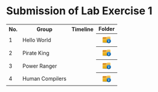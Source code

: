 # Submission of Lab Exercise 1

<table>
  <tr>
    <th>No.</th>
    <th>Group</th>
    <th>Timeline</th>
    <th>Folder</th>
  </tr>
  <tr>
    <td>1</td>
    <td>Hello World</td>
    <td></td>
    <th><a href="submissions/lab1" ><img src="../../project/images/folder.png" width="24px" height="24px"></a></th>
  </tr>
  <tr>
    <td>2</td>
    <td>Pirate King</td>
    <td></td>
    <th><a href="submissions/lab1" ><img src="../../project/images/folder.png" width="24px" height="24px"></a></th>
  </tr>
  <tr>
    <td>3</td>
    <td>Power Ranger</td>
    <td></td>
    <th><a href="submissions/lab1" ><img src="../../project/images/folder.png" width="24px" height="24px"></a></th>
  </tr>
  <tr>
    <td>4</td>
    <td>Human Compilers</td>
    <td></td>
    <th><a href="submissions/lab1" ><img src="../../project/images/folder.png" width="24px" height="24px"></a></th>
  </tr>
</table>

